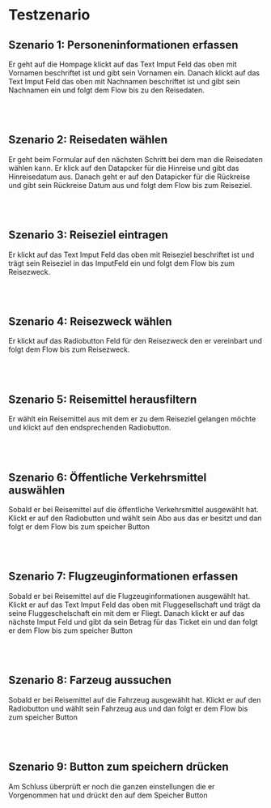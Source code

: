 # Testzenario

## Szenario 1:   Personeninformationen erfassen

Er geht auf die Hompage klickt auf das Text Imput Feld das oben mit Vornamen beschriftet ist und gibt sein Vornamen ein. Danach klickt auf das Text Imput Feld das oben mit Nachnamen beschriftet ist und gibt sein Nachnamen ein und folgt dem Flow bis zu den Reisedaten.


<br>
<br>

## Szenario 2:   Reisedaten wählen

Er geht beim Formular auf den nächsten Schritt bei dem man die Reisedaten wählen kann. Er klick auf den Datapcker für die Hinreise und gibt das Hinreisedatum aus. Danach geht er auf den Datapicker für die Rückreise und gibt sein Rückreise Datum aus und folgt dem Flow bis zum Reiseziel.

<br>
<br>


## Szenario 3:   Reiseziel eintragen
Er klickt auf das Text Imput Feld das oben mit Reiseziel beschriftet ist und trägt sein Reiseziel in das ImputFeld ein und folgt dem Flow bis zum Reisezweck.


<br>
<br>


## Szenario 4:   Reisezweck wählen
Er klickt auf das Radiobutton Feld für den Reisezweck den er vereinbart und folgt dem Flow bis zum Reisezweck.


<br>
<br>


## Szenario 5:   Reisemittel herausfiltern
Er wählt ein Reisemittel aus mit dem er zu dem Reiseziel gelangen möchte und klickt auf den endsprechenden Radiobutton.


<br>
<br>



## Szenario 6:   Öffentliche Verkehrsmittel auswählen
Sobald er bei Reisemittel auf die öffentliche Verkehrsmittel ausgewählt hat. Klickt er auf den Radiobutton und wählt sein Abo aus das er besitzt und dan folgt er dem Flow bis zum speicher Button


<br>
<br>


## Szenario 7:   Flugzeuginformationen erfassen
Sobald er bei Reisemittel auf die Flugzeuginformationen ausgewählt hat. Klickt er auf das Text Imput Feld das oben mit Fluggesellschaft und trägt da seine Fluggeschelschaft ein mit dem er Fliegt. Danach klickt er auf das nächste Imput Feld und gibt da sein Betrag für das Ticket ein und dan folgt er dem Flow bis zum speicher Button



<br>
<br>

## Szenario 8:   Farzeug aussuchen
Sobald er bei Reisemittel auf die Fahrzeug ausgewählt hat. Klickt er auf den Radiobutton und wählt sein Fahrzeug aus und dan folgt er dem Flow bis zum speicher Button



<br>
<br>

## Szenario 9:   Button zum speichern drücken
Am Schluss überprüft er noch die ganzen einstellungen die er Vorgenommen hat und drückt den auf dem Speicher Button


<br>
<br>
